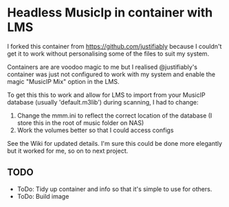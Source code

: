 # Headless MusicIp in container with LMS
I forked this container from https://github.com/justifiably because I couldn't get it to work without personalising some of the files to suit my system.

Containers are are voodoo magic to me but I realised @justifiably's container was just not configured to work with my system and enable the magic "MusicIP Mix" option in the LMS.

To get this this to work and allow for LMS to import from your MusicIP database (usually 'default.m3lib') during scanning, I had to change:

1. Change the mmm.ini to reflect the correct location of the database (I store this in the root of music folder on NAS)
2. Work the volumes better so that I could access configs

See the Wiki for updated details.
I'm sure this could be done more elegantly but it worked for me, so on to next project.


## TODO

- ToDo: Tidy up container and info so that it's simple to use for others.
- ToDo: Build image
